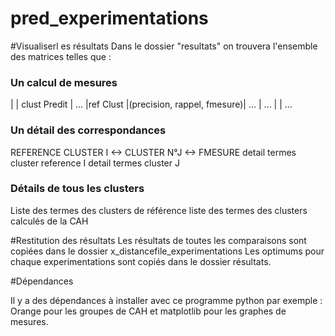 pred_experimentations
=====================

#Visualiserl es résultats
Dans le dossier "resultats" on trouvera l'ensemble des matrices telles que :
### Un calcul de mesures
|           | clust Predit               | ...
|ref Clust  |(precision, rappel, fmesure)| ...
| ...       |                            | ...

### Un détail des correspondances
REFERENCE CLUSTER  I <-> CLUSTER N°J <-> FMESURE
detail termes cluster reference I
detail termes cluster J

### Détails de tous les clusters
Liste des termes des clusters de référence
liste des termes des clusters calculés de la CAH


#Restitution des résultats
Les résultats de toutes les comparaisons sont copiées dans le dossier x\_distancefile\_experimentations
Les optimums pour chaque experimentations sont copiés dans le dossier résultats.


#Dépendances

Il y a des dépendances à installer avec ce programme python par exemple : Orange pour les groupes de CAH et matplotlib pour les graphes de mesures.

